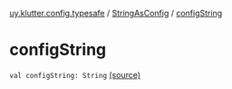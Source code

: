 [uy.klutter.config.typesafe](../index.md) / [StringAsConfig](index.md) / [configString](.)


# configString

`val configString: String` [(source)](https://github.com/kohesive/klutter/blob/master/config-typesafe-jdk6/src/main/kotlin/uy/klutter/config/typesafe/ConfigLoading.kt#L168)


